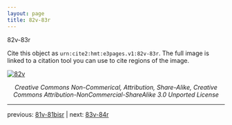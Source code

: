 ```yaml
---
layout: page
title: 82v-83r
---
```


82v-83r

Cite this object as `urn:cite2:hmt:e3pages.v1:82v-83r`. The full image is linked to a citation tool you can use to cite regions of the image.

[![82v](http://www.homermultitext.org/iipsrv?IIIF=/project/homer/pyramidal/deepzoom/hmt/e3bifolio/v1/E3_82v_83r.tif/full/800,/0/default.jpg)](http://www.homermultitext.org/ict2/?urn=urn:cite2:hmt:e3bifolio.v1:E3_82v_83r) 

<p style="text-align: center; font-style: italic;">Creative Commons Non-Commerical, Attribution, Share-Alike, Creative Commons Attribution-NonCommercial-ShareAlike 3.0 Unported License</p>

---

previous: [81v-81bisr](../81v-81bisr/) | next: [83v-84r](../83v-84r/)